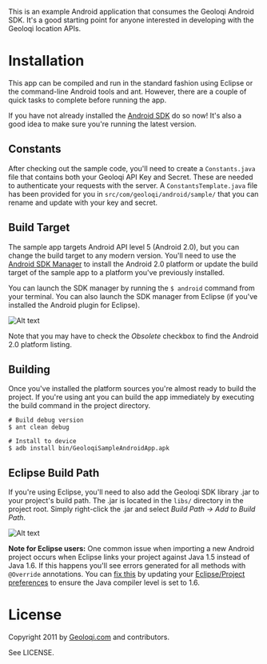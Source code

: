 This is an example Android application that consumes the Geoloqi
Android SDK. It's a good starting point for anyone interested in
developing with the Geoloqi location APIs.

Installation
============
This app can be compiled and run in the standard fashion using Eclipse or
the command-line Android tools and ant. However, there are a couple of
quick tasks to complete before running the app.

If you have not already installed the [Android SDK][android-sdk]
do so now! It's also a good idea to make sure you're running the latest version.

Constants
---------
After checking out the sample code, you'll need to create a `Constants.java`
file that contains both your Geoloqi API Key and Secret. These are needed
to authenticate your requests with the server. A `ConstantsTemplate.java` file
has been provided for you in `src/com/geoloqi/android/sample/` that you
can rename and update with your key and secret.

Build Target
------------
The sample app targets Android API level 5 (Android 2.0), but you can change
the build target to any modern version. You'll need to use the 
[Android SDK Manager][android-sdk-components] to install the Android 2.0
platform or update the build target of the sample app to a platform you've
previously installed.

You can launch the SDK manager by running the `$ android` command from your
terminal. You can also launch the SDK manager from Eclipse (if you've installed
the Android plugin for Eclipse).

![Alt text](https://raw.github.com/geoloqi/Sample-Android-App/master/docs/images/android-sdk-manager-20.png)

Note that you may have to check the *Obsolete* checkbox to find the Android 2.0
platform listing.

Building
--------
Once you've installed the platform sources you're almost ready to build the
project. If you're using ant you can build the app immediately by executing
the build command in the project directory.

    # Build debug version
    $ ant clean debug

    # Install to device
    $ adb install bin/GeoloqiSampleAndroidApp.apk

Eclipse Build Path
------------------
If you're using Eclipse, you'll need to also add the Geoloqi SDK library
.jar to your project's build path. The .jar is located in the `libs/`
directory in the project root. Simply right-click the .jar and select
*Build Path -> Add to Build Path*.

![Alt text](https://raw.github.com/geoloqi/Sample-Android-App/master/docs/images/eclipse-build-path.png)

**Note for Eclipse users:** One common issue when importing a new Android project
occurs when Eclipse links your project against Java 1.5 instead of Java 1.6. If this
happens you'll see errors generated for all methods with `@Override` annotations.
You can [fix this][stackoverflow-override] by updating your [Eclipse/Project
preferences][eclipse-compiler-image] to ensure the Java compiler level is set to 1.6.

License
=======
Copyright 2011 by [Geoloqi.com][geoloqi-site] and contributors.

See LICENSE.

[geoloqi-site]: https://geoloqi.com/
[geoloqi-dev-site]: https://developers.geoloqi.com/
[android-sdk]: http://developer.android.com/sdk/index.html
[android-sdk-components]: http://developer.android.com/sdk/adding-components.html
[stackoverflow-override]: http://stackoverflow.com/a/1678170/772122
[eclipse-compiler-image]: https://raw.github.com/geoloqi/Sample-Android-App/master/docs/images/eclipse-compiler.png
